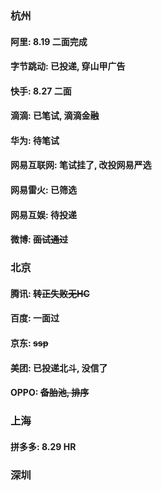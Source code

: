 ### 杭州

#### 阿里: 8.19 二面完成
#### 字节跳动: 已投递, 穿山甲广告
#### 快手: 8.27 二面
#### 滴滴: 已笔试, 滴滴金融
#### 华为: 待笔试
#### 网易互联网: 笔试挂了, 改投网易严选
#### 网易雷火: 已筛选
#### 网易互娱: 待投递
#### 微博: ~~面试通过~~


### 北京
#### 腾讯: ~~转正失败无HC~~
#### 百度: 一面过
#### 京东: ~~ssp~~
#### 美团: 已投递北斗, 没信了
#### OPPO: ~~备胎池, 排序~~

### 上海
#### 拼多多: 8.29 HR

### 深圳
